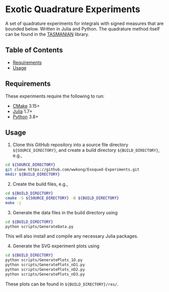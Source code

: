 Exotic Quadrature Experiments
===============================
A set of quadrature experiments for integrals with signed measures that are bounded below. Written in Julia and Python.  The quadrature method itself can be found in the [TASMANIAN](https://tasmanian.ornl.gov/) library.

Table of Contents
-----------------
* [Requirements](#requirements)
* [Usage](#usage)

Requirements
------------
These experiments require the following to run:
* [CMake](https://cmake.org/) 3.15+
* [Julia](https://julialang.org/) 1.7+
* [Python](https://www.python.org/) 3.8+

Usage
-----
1. Clone this GitHub repository into a source file directory `${SOURCE_DIRECTORY}`, and create a build directory `${BUILD_DIRECTORY}`, e.g., 
```bash
cd ${SOURCE_DIRECTORY}
git clone https://github.com/wwkong/Exoquad-Experiments.git
mkdir ${BUILD_DIRECTORY}
```

2. Create the build files, e.g.,
```bash
cd ${BUILD_DIRECTORY}
cmake -S ${SOURCE_DIRECTORY} -B ${BUILD_DIRECTORY}
make -j
```

3. Generate the data files in the build directory using
```bash
cd ${BUILD_DIRECTORY}
python scripts/GenerateData.py
```
This will also install and compile any necessary Julia packages.

4. Generate the SVG experiment plots using
```bash
cd ${BUILD_DIRECTORY}
python scripts/GeneratePlots_1D.py
python scripts/GeneratePlots_nD1.py
python scripts/GeneratePlots_nD2.py
python scripts/GeneratePlots_nD3.py
```
These plots can be found in `${BUILD_DIRECTORY}/res/`.
